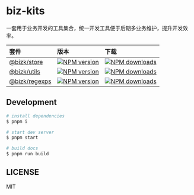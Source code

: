 # biz-kits

一套用于业务开发的工具集合，统一开发工具便于后期多业务维护，提升开发效率。

| 套件                          | 版本                                                 | 下载                                                             |
| :---------------------------- | :--------------------------------------------------- | :--------------------------------------------------------------- |
| [@bizk/store][bizk-store]     | [![NPM version][npm-image-store]][npm-url-store]     | [![NPM downloads][download-image-store]][download-url-store]     |
| [@bizk/utils][bizk-utils]     | [![NPM version][npm-image-utils]][npm-url-utils]     | [![NPM downloads][download-image-utils]][download-url-utils]     |
| [@bizk/regexps][bizk-regexps] | [![NPM version][npm-image-regexps]][npm-url-regexps] | [![NPM downloads][download-image-regexps]][download-url-regexps] |

[bizk-store]: https://github.com/qhanw/bizk/tree/main/packages/store
[bizk-utils]: https://github.com/qhanw/bizk/tree/main/packages/utils
[bizk-regexps]: https://github.com/qhanw/bizk/tree/main/packages/regexps
[npm-image-store]: https://img.shields.io/npm/v/@bizk/store.svg?style=flat
[npm-url-store]: https://npmjs.org/package/@bizk/store
[download-image-store]: https://img.shields.io/npm/dm/@bizk/store.svg?style=flat
[download-url-store]: https://npmjs.org/package/@bizk/store
[npm-image-utils]: https://img.shields.io/npm/v/@bizk/utils.svg?style=flat
[npm-url-utils]: https://npmjs.org/package/@bizk/utils
[download-image-utils]: https://img.shields.io/npm/dm/@bizk/utils.svg?style=flat
[download-url-utils]: https://npmjs.org/package/@bizk/utils
[npm-image-regexps]: https://img.shields.io/npm/v/@bizk/regexps.svg?style=flat
[npm-url-regexps]: https://npmjs.org/package/@bizk/regexps
[download-image-regexps]: https://img.shields.io/npm/dm/@bizk/regexps.svg?style=flat
[download-url-regexps]: https://npmjs.org/package/@bizk/regexps

## Development

```bash
# install dependencies
$ pnpm i

# start dev server
$ pnpm start

# build docs
$ pnpm run build
```

## LICENSE

MIT
